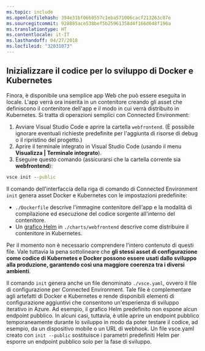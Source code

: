 ```yaml
---
ms.topic: include
ms.openlocfilehash: 394e31bf0660557c1eba571006cacf213263c07e
ms.sourcegitcommit: 928885ace538bef5b25961358d4f166d648f196a
ms.translationtype: HT
ms.contentlocale: it-IT
ms.lasthandoff: 04/27/2018
ms.locfileid: "32031073"
---
```

## <a name="initialize-code-for-docker-and-kubernetes-development"></a>Inizializzare il codice per lo sviluppo di Docker e Kubernetes
Finora, è disponibile una semplice app Web che può essere eseguita in locale. L'app verrà ora inserita in un contenitore creando gli asset che definiscono il contenitore dell'app e il modo in cui verrà distribuito in Kubernetes. Si tratta di operazioni semplici con Connected Environment: 

1. Avviare Visual Studio Code e aprire la cartella `webfrontend`. (È possibile ignorare eventuali richieste predefinite per l'aggiunta di risorse di debug o il ripristino del progetto.)
1. Aprire il terminale integrato in Visual Studio Code (usando il menu **Visualizza | Terminale integrato**).
1. Eseguire questo comando (assicurarsi che la cartella corrente sia **webfrontend**):

```cmd
vsce init --public
```

Il comando dell'interfaccia della riga di comando di Connected Environment ```init``` genera asset Docker e Kubernetes con le impostazioni predefinite:
* `./Dockerfile` descrive l'immagine contenitore dell'app e la modalità di compilazione ed esecuzione del codice sorgente all'interno del contenitore.
* Un [grafico Helm](https://docs.helm.sh) in `./charts/webfrontend` descrive come distribuire il contenitore in Kubernetes.

Per il momento non è necessario comprendere l'intero contenuto di questi file. Vale tuttavia la pena sottolineare che **gli stessi asset di configurazione come codice di Kubernetes e Docker possono essere usati dallo sviluppo alla produzione, garantendo così una maggiore coerenza tra i diversi ambienti**.
 
Il comando `init` genera anche un file denominato `./vsce.yaml`, ovvero il file di configurazione per Connected Environment. Tale file è complementare agli artefatti di Docker e Kubernetes e rende disponibili elementi di configurazione aggiuntivi che consentono un'esperienza di sviluppo iterativo in Azure. Ad esempio, il grafico Helm predefinito non espone alcun endpoint pubblico. In alcuni casi, tuttavia, è utile aprire un endpoint pubblico temporaneamente durante lo sviluppo in modo da poter testare il codice, ad esempio, da un dispositivo mobile o un URL di webhook. Un file vsce.yaml creato con `init --public` sostituisce i parametri predefiniti Helm per esporre un endpoint pubblico solo per la fase di sviluppo.
